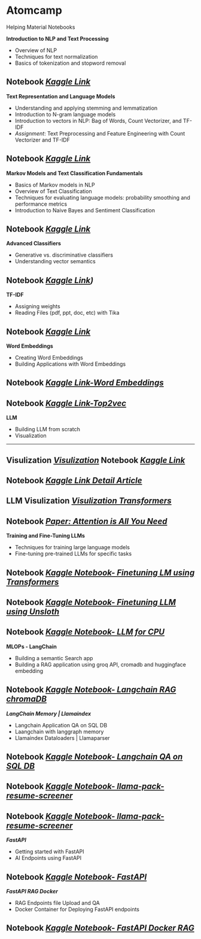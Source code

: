 # Atomcamp
Helping Material Notebooks 

**Introduction to NLP and Text Processing**
*  Overview of NLP
*  Techniques for text normalization
*  Basics of tokenization and stopword removal

**Notebook** *[Kaggle Link](https://www.kaggle.com/code/immuhammadumair/introduction-to-nlp-and-text-processing)*
---
**Text Representation and Language Models**
*  Understanding and applying stemming and lemmatization
*  Introduction to N-gram language models
*  Introduction to vectors in NLP: Bag of Words, Count Vectorizer, and TF-IDF
*  *Assignment*: Text Preprocessing and Feature Engineering with Count Vectorizer and TF-IDF

**Notebook** *[Kaggle Link](https://www.kaggle.com/code/immuhammadumair/text-representation-and-language-models)*
---
**Markov Models and Text Classification Fundamentals**
*  Basics of Markov models in NLP
*  Overview of Text Classification
*  Techniques for evaluating language models: probability smoothing and performance metrics
*  Introduction to Naive Bayes and Sentiment Classification
  
**Notebook** *[Kaggle Link](https://www.kaggle.com/code/immuhammadumair/markov-models-and-text-classification-fundamentals)*
---

**Advanced Classifiers**
*  Generative vs. discriminative classifiers
*  Understanding vector semantics 

**Notebook** *[Kaggle Link](https://www.kaggle.com/code/immuhammadumair/advanced-classifiers-assignment))*
---

**TF-IDF**
*  Assigning weights
*  Reading Files (pdf, ppt, doc, etc) with Tika 

**Notebook** *[Kaggle Link](https://www.kaggle.com/code/immuhammadumair/tfidf)*
---
**Word Embeddings**
*  Creating Word Embeddings
*  Building Applications with Word Embeddings 

**Notebook** *[Kaggle Link-Word Embeddings](https://www.kaggle.com/code/immuhammadumair/word-embeddings)*
---
**Notebook** *[Kaggle Link-Top2vec](https://www.kaggle.com/code/immuhammadumair/top2vec)*
---
**LLM**
*  Building LLM from scratch
*  Visualization


****
**Visulization** *[Visulization](https://poloclub.github.io/transformer-explainer/)*
**Notebook** *[Kaggle Link](https://www.kaggle.com/code/immuhammadumair/transformer-from-scratch-1)*
---
**Notebook** *[Kaggle Link Detail Article](https://www.kaggle.com/discussions/general/493003)*
---
**LLM Visulization** *[Visulization Transformers](https://bbycroft.net/llm)*
---
**Notebook** *[Paper: Attention is All You Need](https://proceedings.neurips.cc/paper_files/paper/2017/file/3f5ee243547dee91fbd053c1c4a845aa-Paper.pdf)*
---
**Training and Fine-Tuning LLMs**
*  Techniques for training large language models
*  Fine-tuning pre-trained LLMs for specific tasks
  
**Notebook** *[Kaggle Notebook- Finetuning LM using Transformers](https://www.kaggle.com/code/immuhammadumair/fine-tunning-gpt2)*
---
**Notebook** *[Kaggle Notebook- Finetuning LLM using Unsloth](https://www.kaggle.com/code/immuhammadumair/phi-4-conversational)*
---
**Notebook** *[Kaggle Notebook- LLM for CPU](https://www.kaggle.com/code/immuhammadumair/gpt4all)*
---

**MLOPs - LangChain**
*  Building a semantic Search app
*  Building a RAG application using groq API, cromadb and huggingface embedding
  
**Notebook** *[Kaggle Notebook- Langchain RAG chromaDB](https://www.kaggle.com/code/immuhammadumair/langchain)*
---

***LangChain Memory | Llamaindex***
*  Langchain Application QA on SQL DB
*  Laangchain with langgraph memory
*  Llamaindex Dataloaders | Llamaparser

**Notebook** *[Kaggle Notebook- Langchain QA on SQL DB](https://www.kaggle.com/code/immuhammadumair/qa-on-sql)*
---
**Notebook** *[Kaggle Notebook- llama-pack-resume-screener](https://www.kaggle.com/code/immuhammadumair/llama-pack-resume-screener-v1)*
---
**Notebook** *[Kaggle Notebook- llama-pack-resume-screener](https://www.kaggle.com/code/immuhammadumair/llama-pack-resume-screener-v1)*
---

***FastAPI***
*  Getting started with FastAPI
*  AI Endpoints using FastAPI

**Notebook** *[Kaggle Notebook- FastAPI](https://www.kaggle.com/code/immuhammadumair/fastapi)*
---
***FastAPI RAG Docker***
*  RAG Endpoints file Upload and QA
*  Docker Container for Deploying FastAPI endpoints

**Notebook** *[Kaggle Notebook- FastAPI Docker RAG](https://www.kaggle.com/code/immuhammadumair/fastapi-docker)*
---
